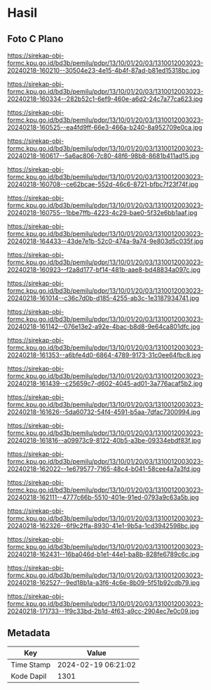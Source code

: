 # Hasil

## Foto C Plano

https://sirekap-obj-formc.kpu.go.id/bd3b/pemilu/pdpr/13/10/01/20/03/1310012003023-20240218-160210--30504e23-4e15-4b4f-87ad-b81ed15318bc.jpg

https://sirekap-obj-formc.kpu.go.id/bd3b/pemilu/pdpr/13/10/01/20/03/1310012003023-20240218-160334--282b52c1-6ef9-460e-a6d2-24c7a77ca623.jpg

https://sirekap-obj-formc.kpu.go.id/bd3b/pemilu/pdpr/13/10/01/20/03/1310012003023-20240218-160525--ea4fd9ff-66e3-466a-b240-8a952709e0ca.jpg

https://sirekap-obj-formc.kpu.go.id/bd3b/pemilu/pdpr/13/10/01/20/03/1310012003023-20240218-160617--5a6ac806-7c80-48f6-98b8-8681b411ad15.jpg

https://sirekap-obj-formc.kpu.go.id/bd3b/pemilu/pdpr/13/10/01/20/03/1310012003023-20240218-160708--ce62bcae-552d-46c6-8721-bfbc7f23f74f.jpg

https://sirekap-obj-formc.kpu.go.id/bd3b/pemilu/pdpr/13/10/01/20/03/1310012003023-20240218-160755--1bbe7ffb-4223-4c29-bae0-5f32e6bb1aaf.jpg

https://sirekap-obj-formc.kpu.go.id/bd3b/pemilu/pdpr/13/10/01/20/03/1310012003023-20240218-164433--43de7e1b-52c0-474a-9a74-9e803d5c035f.jpg

https://sirekap-obj-formc.kpu.go.id/bd3b/pemilu/pdpr/13/10/01/20/03/1310012003023-20240218-160923--f2a8d177-bf14-481b-aae8-bd48834a097c.jpg

https://sirekap-obj-formc.kpu.go.id/bd3b/pemilu/pdpr/13/10/01/20/03/1310012003023-20240218-161014--c36c7d0b-d185-4255-ab3c-1e3187934741.jpg

https://sirekap-obj-formc.kpu.go.id/bd3b/pemilu/pdpr/13/10/01/20/03/1310012003023-20240218-161142--076e13e2-a92e-4bac-b8d8-9e64ca801dfc.jpg

https://sirekap-obj-formc.kpu.go.id/bd3b/pemilu/pdpr/13/10/01/20/03/1310012003023-20240218-161353--a6bfe4d0-6864-4789-9173-31c0ee64fbc8.jpg

https://sirekap-obj-formc.kpu.go.id/bd3b/pemilu/pdpr/13/10/01/20/03/1310012003023-20240218-161439--c25659c7-d602-4045-ad01-3a776acaf5b2.jpg

https://sirekap-obj-formc.kpu.go.id/bd3b/pemilu/pdpr/13/10/01/20/03/1310012003023-20240218-161626--5da60732-54f4-4591-b5aa-7dfac7300994.jpg

https://sirekap-obj-formc.kpu.go.id/bd3b/pemilu/pdpr/13/10/01/20/03/1310012003023-20240218-161816--a09973c9-8122-40b5-a3be-09334ebdf83f.jpg

https://sirekap-obj-formc.kpu.go.id/bd3b/pemilu/pdpr/13/10/01/20/03/1310012003023-20240218-162022--1e679577-7165-48c4-b041-58cee4a7a3fd.jpg

https://sirekap-obj-formc.kpu.go.id/bd3b/pemilu/pdpr/13/10/01/20/03/1310012003023-20240218-162111--4777c66b-5510-401e-91ed-0793a9c63a5b.jpg

https://sirekap-obj-formc.kpu.go.id/bd3b/pemilu/pdpr/13/10/01/20/03/1310012003023-20240218-162326--6f9c2ffa-8930-41e1-9b5a-1cd3942598bc.jpg

https://sirekap-obj-formc.kpu.go.id/bd3b/pemilu/pdpr/13/10/01/20/03/1310012003023-20240218-162431--16ba046d-b1e1-44e1-ba8b-828fe6789c6c.jpg

https://sirekap-obj-formc.kpu.go.id/bd3b/pemilu/pdpr/13/10/01/20/03/1310012003023-20240218-162527--9ed18b1a-a3f6-4c6e-8b09-5f51b92cdb79.jpg

https://sirekap-obj-formc.kpu.go.id/bd3b/pemilu/pdpr/13/10/01/20/03/1310012003023-20240218-171733--1f9c33bd-2b1d-4f63-a9cc-2904ec7e0c09.jpg


## Metadata

| Key        | Value               |
| ---------- | ------------------- |
| Time Stamp | 2024-02-19 06:21:02 |
| Kode Dapil | 1301                |



